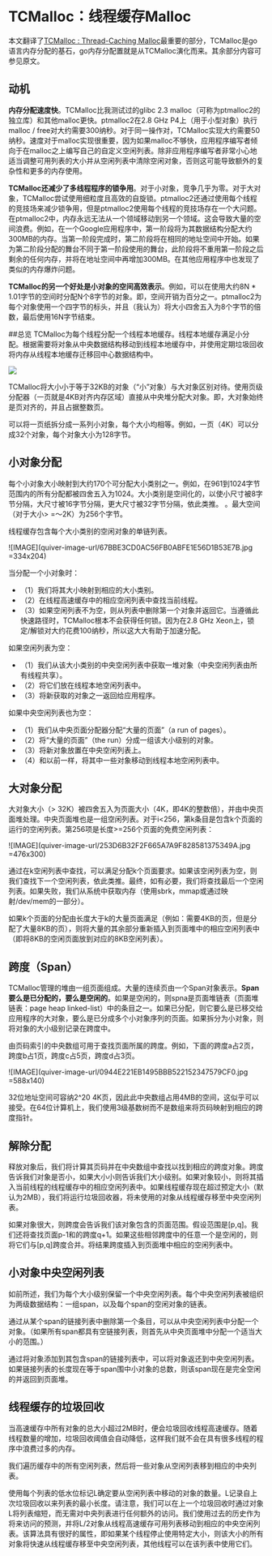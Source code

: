 # TCMalloc：线程缓存Malloc

本文翻译了[TCMalloc : Thread-Caching Malloc](http://goog-perftools.sourceforge.net/doc/tcmalloc.html)最重要的部分，TCMalloc是go语言内存分配的基石，go内存分配置就是从TCMalloc演化而来。其余部分内容可参见原文。

## 动机

**内存分配速度快**。TCMalloc比我测试过的glibc 2.3 malloc（可称为ptmalloc2的独立库）和其他malloc更快。ptmalloc2在2.8 GHz P4上（用于小型对象）执行malloc / free对大约需要300纳秒。对于同一操作对，TCMalloc实现大约需要50纳秒。速度对于malloc实现很重要，因为如果malloc不够快，应用程序编写者倾向于在malloc之上编写自己的自定义空闲列表。除非应用程序编写者非常小心地适当调整可用列表的大小并从空闲列表中清除空闲对象，否则这可能导致额外的复杂性和更多的内存使用。

**TCMalloc还减少了多线程程序的锁争用**。对于小对象，竞争几乎为零。对于大对象，TCMalloc尝试使用细粒度且高效的自旋锁。ptmalloc2还通过使用每个线程的竞技场来减少锁争用，但是ptmalloc2使用每个线程的竞技场存在一个大问题。在ptmalloc2中，内存永远无法从一个领域移动到另一个领域。这会导致大量的空间浪费。例如，在一个Google应用程序中，第一阶段将为其数据结构分配大约300MB的内存。当第一阶段完成时，第二阶段将在相同的地址空间中开始。如果为第二阶段分配的舞台不同于第一阶段使用的舞台，此阶段将不重用第一阶段之后剩余的任何内存，并将在地址空间中再增加300MB。在其他应用程序中也发现了类似的内存爆炸问题。

**TCMalloc的另一个好处是小对象的空间高效表示**。例如，可以在使用大约8N * 1.01字节的空间时分配N个8字节的对象。即，空间开销为百分之一。ptmalloc2为每个对象使用一个四字节的标头，并且（我认为）将大小四舍五入为8个字节的倍数，最后使用16N字节结束。

##总览
TCMalloc为每个线程分配一个线程本地缓存。线程本地缓存满足小分配。根据需要将对象从中央数据结构移动到线程本地缓存中，并使用定期垃圾回收将内存从线程本地缓存迁移回中心数据结构中。

![](http://goog-perftools.sourceforge.net/doc/overview.gif)

TCMalloc将大小小于等于32KB的对象（“小”对象）与大对象区别对待。使用页级分配器（一页就是4KB对齐内存区域）直接从中央堆分配大对象。即，大对象始终是页对齐的，并且占据整数页。

可以将一页纸拆分成一系列小对象，每个大小均相等。例如，一页（4K）可以分成32个对象，每个对象大小为128字节。


## 小对象分配
每个小对象大小映射到大约170个可分配大小类别之一。例如，在961到1024字节范围内的所有分配都被四舍五入为1024。大小类别是空间化的，以使小尺寸被8字节分隔，大尺寸被16字节分隔，更大尺寸被32字节分隔，依此类推。 。最大空间（对于大小> =〜2K）为256个字节。

线程缓存包含每个大小类别的空闲对象的单链列表。

![IMAGE](quiver-image-url/67BBE3CD0AC56FB0ABFE1E56D1B53E7B.jpg =334x204)

当分配一个小对象时：
- （1）我们将其大小映射到相应的大小类别。
- （2）在线程高速缓存中的相应空闲列表中查找当前线程。
- （3）如果空闲列表不为空，则从列表中删除第一个对象并返回它。当遵循此快速路径时，TCMalloc根本不会获得任何锁。因为在2.8 GHz Xeon上，锁定/解锁对大约花费100纳秒，所以这大大有助于加速分配。

如果空闲列表为空：
- （1）我们从该大小类别的中央空闲列表中获取一堆对象（中央空闲列表由所有线程共享）。
- （2）将它们放在线程本地空闲列表中。
- （3）将新获取的对象之一返回给应用程序。

如果中央空闲列表也为空：
- （1）我们从中央页面分配器分配“大量的页面”（a run of pages）。
- （2）将“大量的页面”（the run）分成一组该大小级别的对象。
- （3）将新对象放置在中央空闲列表上。
- （4）和以前一样，将其中一些对象移动到线程本地空闲列表中。

## 大对象分配
大对象大小（> 32K）被四舍五入为页面大小（4K，即4K的整数倍），并由中央页面堆处理。中央页面堆也是一组空闲列表。对于i<256，第k条目是包含k个页面的运行的空闲列表。第256项是长度>=256个页面的免费空闲列表：

![IMAGE](quiver-image-url/253D6B32F2F665A7A9F828581375349A.jpg =476x300)

通过在k空闲列表中查找，可以满足分配k个页面要求。如果该空闲列表为空，则我们查找下一个空闲列表，依此类推。最终，如有必要，我们将查找最后一个空闲列表。如果失败，我们从系统中获取内存（使用sbrk，mmap或通过映射/dev/mem的一部分）。

如果k个页面的分配由长度大于k的大量页面满足（例如：需要4KB的页，但是分配了大量8KB的页），则将大量的其余部分重新插入到页面堆中的相应空闲列表中（即将8KB的空闲页面放到对应的8KB空闲列表）。

## 跨度（Span）
TCMalloc管理的堆由一组页面组成。大量的连续页由一个Span对象表示。**Span要么是已分配的，要么是空闲的**。如果是空闲的，则spna是页面堆链表（页面堆链表：page heap linked-list）中的条目之一。如果已分配，则它要么是已移交给应用程序的大对象，要么是已分成多个小对象序列的页面。如果拆分为小对象，则将对象的大小级别记录在跨度中。

由页码索引的中央数组可用于查找页面所属的跨度。例如，下面的跨度a占2页，跨度b占1页，跨度c占5页，跨度d占3页。

![IMAGE](quiver-image-url/0944E221EB1495BBB522152347579CF0.jpg =588x140)

32位地址空间可容纳2^20 4K页，因此此中央数组占用4MB的空间，这似乎可以接受。在64位计算机上，我们使用3级基数树而不是数组来将页码映射到相应的跨度指针。

## 解除分配

释放对象后，我们将计算其页码并在中央数组中查找以找到相应的跨度对象。跨度告诉我们对象是否小，如果大小小则告诉我们大小级别。如果对象较小，则将其插入当前线程的线程缓存中的相应空闲列表中。如果线程缓存现在超过预定大小（默认为2MB），我们将运行垃圾回收器，将未使用的对象从线程缓存移至中央空闲列表。

如果对象很大，则跨度会告诉我们该对象包含的页面范围。假设范围是[p,q]。我们还将查找页面p-1和的跨度q+1。如果这些相邻跨度中的任意一个是空闲的，则将它们与[p,q]跨度合并。将结果跨度插入到页面堆中相应的空闲列表中。

## 小对象中央空闲列表

如前所述，我们为每个大小级别保留一个中央空闲列表。每个中央空闲列表被组织为两级数据结构：一组span，以及每个span的空闲对象的链表。

通过从某个span的链接列表中删除第一个条目，可以从中央空闲列表中分配一个对象。（如果所有span都具有空链接列表，则首先从中央页面堆中分配一个适当大小的范围。）

通过将对象添加到其包含span的链接列表中，可以将对象返还到中央空闲列表。如果链接列表的长度现在等于span围中小对象的总数，则该span现在是完全空闲的并返回到页面堆。

## 线程缓存的垃圾回收

当高速缓存中所有对象的总大小超过2MB时，便会垃圾回收线程高速缓存。随着线程数量的增加，垃圾回收阈值会自动降低，这样我们就不会在具有很多线程的程序中浪费过多的内存。

我们遍历缓存中的所有空闲列表，然后将一些对象从空闲列表移到相应的中央列表。

使用每个列表的低水位标记L确定要从空闲列表中移动的对象的数量。L记录自上次垃圾回收以来列表的最小长度。请注意，我们可以在上一个垃圾回收时通过对象L将列表缩短，而无需对中央列表进行任何额外的访问。我们使用过去的历史作为将来访问的预测，并将L/2对象从线程高速缓存可用列表移动到相应的中央空闲列表。该算法具有很好的属性，即如果某个线程停止使用特定大小，则该大小的所有对象将快速从线程缓存移至中央空闲列表，其他线程可以在该列表中使用它们。